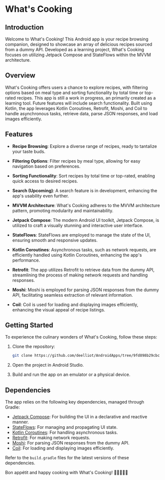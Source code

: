 # What's Cooking

## Introduction
Welcome to What's Cooking! This Android app is your recipe browsing companion, designed to showcase an array of delicious recipes sourced from a dummy API. Developed as a learning project, What's Cooking focuses on utilizing Jetpack Compose and StateFlows within the MVVM architecture.

## Overview

What's Cooking offers users a chance to explore recipes, with filtering options based on meal type and sorting functionality by total time or top-rated recipes. This app is still a work in progress, an primarily created as a learning tool. Future features will include search functionality. Built using Kotlin, the app leverages Kotlin Coroutines, Retrofit, Moshi, and Coil to handle asynchronous tasks, retrieve data, parse JSON responses, and load images efficiently.
## Features

- **Recipe Browsing**: Explore a diverse range of recipes, ready to tantalize your taste buds.

- **Filtering Options**: Filter recipes by meal type, allowing for easy navigation based on preferences.

- **Sorting Functionality**: Sort recipes by total time or top-rated, enabling quick access to desired recipes.

- **Search (Upcoming)**: A search feature is in development, enhancing the app's usability even further.

- **MVVM Architecture**: What's Cooking adheres to the MVVM architecture pattern, promoting modularity and maintainability.

- **Jetpack Compose**: The modern Android UI toolkit, Jetpack Compose, is utilized to craft a visually stunning and interactive user interface.

- **StateFlows**: StateFlows are employed to manage the state of the UI, ensuring smooth and responsive updates.

- **Kotlin Coroutines**: Asynchronous tasks, such as network requests, are efficiently handled using Kotlin Coroutines, enhancing the app's performance.

- **Retrofit**: The app utilizes Retrofit to retrieve data from the dummy API, streamlining the process of making network requests and handling responses.

- **Moshi**: Moshi is employed for parsing JSON responses from the dummy API, facilitating seamless extraction of relevant information.

- **Coil**: Coil is used for loading and displaying images efficiently, enhancing the visual appeal of recipe listings.

## Getting Started

To experience the culinary wonders of What's Cooking, follow these steps:

1. Clone the repository:

   ```bash
   git clone https://github.com/deelliot/AndroidApps/tree/9fd898b29cbc66b5e58345d4c64811c57ff8bb1b/WhatsCooking
   ```

2. Open the project in Android Studio.

3. Build and run the app on an emulator or a physical device.

## Dependencies

The app relies on the following key dependencies, managed through Gradle:

- [Jetpack Compose](https://developer.android.com/jetpack/compose): For building the UI in a declarative and reactive manner.
- [StateFlows](https://developer.android.com/kotlin/flow/stateflow-and-sharedflow): For managing and propagating UI state.
- [Kotlin Coroutines](https://github.com/Kotlin/kotlinx.coroutines): For handling asynchronous tasks.
- [Retrofit](https://github.com/square/retrofit): For making network requests.
- [Moshi](https://github.com/square/moshi): For parsing JSON responses from the dummy API.
- [Coil](https://github.com/coil-kt/coil): For loading and displaying images efficiently.

Refer to the `build.gradle` files for the latest versions of these dependencies.

Bon appétit and happy cooking with What's Cooking! 🍳👩‍🍳👨‍🍳
